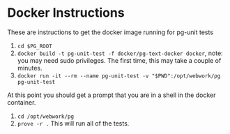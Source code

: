 # Docker Instructions

These are instructions to get the docker image running for pg-unit tests

1. `cd $PG_ROOT`
2. `docker build -t pg-unit-test -f docker/pg-text-docker docker`, note: you may need sudo privileges.  The first time, this may take a couple of minutes.
3. `docker run -it --rm --name pg-unit-test -v "$PWD":/opt/webwork/pg pg-unit-test`

At this point you should get a prompt that you are in a shell in the docker container.

1. `cd /opt/webwork/pg`
2. `prove -r .`  This will run all of the tests.